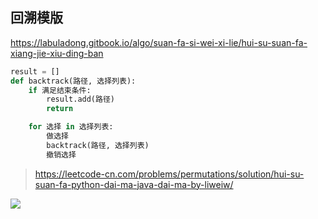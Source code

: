 ## 回溯模版

https://labuladong.gitbook.io/algo/suan-fa-si-wei-xi-lie/hui-su-suan-fa-xiang-jie-xiu-ding-ban

```python
result = []
def backtrack(路径, 选择列表):
    if 满足结束条件:
        result.add(路径)
        return

    for 选择 in 选择列表:
        做选择
        backtrack(路径, 选择列表)
        撤销选择
```


> https://leetcode-cn.com/problems/permutations/solution/hui-su-suan-fa-python-dai-ma-java-dai-ma-by-liweiw/

![](https://pic.leetcode-cn.com/0bf18f9b86a2542d1f6aa8db6cc45475fce5aa329a07ca02a9357c2ead81eec1-image.png)

